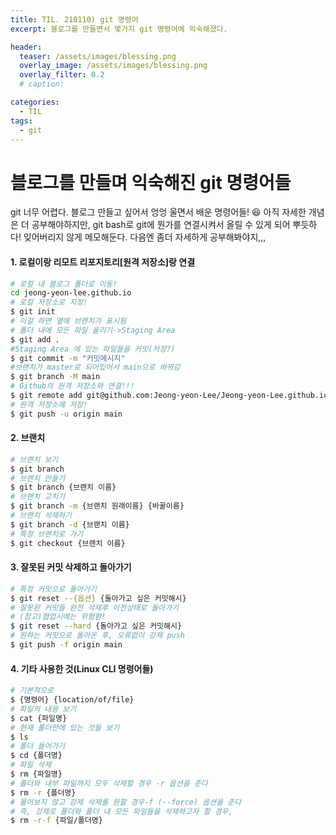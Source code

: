 ```yaml
---
title: TIL. 210110) git 명령어
excerpt: 블로그를 만들면서 몇가지 git 명령어에 익숙해졌다.

header:
  teaser: /assets/images/blessing.png
  overlay_image: /assets/images/blessing.png
  overlay_filter: 0.2
  # caption:

categories:
  - TIL
tags:
  - git
---
```


# 블로그를 만들며 익숙해진 git 명령어들

git 너무 어렵다. 블로그 만들고 싶어서 엉엉 울면서 배운 명령어들! &#128518; 아직 자세한 개념은 더 공부해야하지만, git bash로 git에 뭔가를 연결시켜서 올릴 수 있게 되어 뿌듯하다! 잊어버리지 않게 메모해둔다. 다음엔 좀더 자세하게 공부해봐야지,,,

#### 1. 로컬이랑 리모트 리포지토리[원격 저장소]랑 연결

```bash
# 로컬 내 블로그 폴더로 이동!
cd jeong-yeon-lee.github.io
# 로컬 저장소로 지정!
$ git init
# 이걸 하면 옆에 브랜치가 표시됨
# 폴더 내에 모든 파일 올리기->Staging Area
$ git add .
#Staging Area 에 있는 파일들을 커밋(저장?)
$ git commit -m "커밋메시지"
#브랜치가 master로 되어있어서 main으로 바꿔감
$ git branch -M main
# Github의 원격 저장소와 연결!!!
$ git remote add git@github.com:Jeong-yeon-Lee/Jeong-yeon-Lee.github.io.git(원격저장소 주소)
# 원격 저장소에 저장!
$ git push -u origin main
```

#### 2. 브랜치

```bash
# 브랜치 보기
$ git branch
# 브랜치 만들기
$ git branch {브랜치 이름}
# 브랜치 고치기
$ git branch -m {브랜치 원래이름} {바꿀이름}
# 브랜치 삭제하기
$ git branch -d {브랜치 이름}
# 특정 브랜치로 가기
$ git checkout {브랜치 이름}
```

#### 3. 잘못된 커밋 삭제하고 돌아가기

```bash
# 특정 커밋으로 돌아가기
$ git reset --{옵션} {돌아가고 싶은 커밋해시}
# 잘못된 커밋들 완전 삭제후 이전상태로 돌아가기
# (참고)협업시에는 위험함!
$ git reset --hard {돌아가고 싶은 커밋해시}
# 원하는 커밋으로 돌아온 후, 오류없이 강제 push
$ git push -f origin main

```

#### 4. 기타 사용한 것(Linux CLI 명령어들)

```bash
# 기본적으로
$ {명령어} {location/of/file}
# 파일의 내용 보기
$ cat {파일명}
# 현재 폴더안에 있는 것들 보기
$ ls
# 폴더 들어가기
$ cd {폴더명}
# 파일 삭제
$ rm {파일명}
# 폴더와 내부 파일까지 모두 삭제할 경우 -r 옵션을 준다
$ rm -r {폴더명}
# 물어보지 않고 강제 삭제를 원할 경우-f (--force) 옵션을 준다
# 즉, 강제로 폴더와 폴더 내 모든 파일들을 삭제하고자 할 경우,
$ rm -r-f {파일/폴더명}
```
